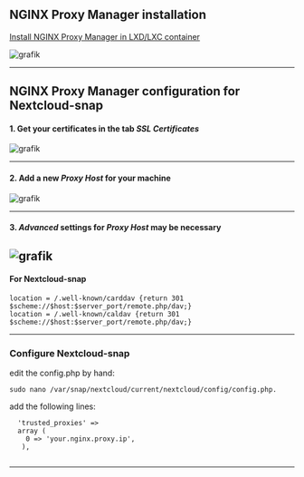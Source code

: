 ## NGINX Proxy Manager installation

[Install NGINX Proxy Manager in LXD/LXC container](https://github.com/scubamuc/scubamuc.github.io/blob/scubamuc/wiki-md/LXD-LXC-NGINX_Proxy_Manager.md)


![grafik](https://user-images.githubusercontent.com/54933878/203948648-ce03c4a9-22d5-498c-8a05-82ea62778156.png)

----
## NGINX Proxy Manager configuration for Nextcloud-snap

#### 1. Get your certificates in the tab *SSL Certificates*

![grafik](https://user-images.githubusercontent.com/54933878/219947075-ba59e198-25d3-4bf5-97ea-dd71379b6b8b.png)


----

#### 2. Add a new *Proxy Host* for your machine

![grafik](https://user-images.githubusercontent.com/54933878/219946813-eeca736f-ef55-49e5-9e68-30e9366b961a.png)

----

#### 3. *Advanced* settings for *Proxy Host* may be necessary

![grafik](https://user-images.githubusercontent.com/54933878/208299781-930c748e-d411-42a4-811e-f2ccc4fa41b6.png)
----

#### For Nextcloud-snap

```
location = /.well-known/carddav {return 301 $scheme://$host:$server_port/remote.php/dav;}
location = /.well-known/caldav {return 301 $scheme://$host:$server_port/remote.php/dav;}
```
----
### Configure Nextcloud-snap

edit the config.php by hand:

```
sudo nano /var/snap/nextcloud/current/nextcloud/config/config.php. 
```
add the following lines:

```
  'trusted_proxies' => 
  array (
    0 => 'your.nginx.proxy.ip',
   ),
  
```
----

